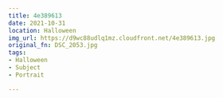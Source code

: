 ```yaml
---
title: 4e389613
date: 2021-10-31
location: Halloween
img_url: https://d9wc88udlq1mz.cloudfront.net/4e389613.jpg
original_fn: DSC_2053.jpg
tags:
- Halloween
- Subject
- Portrait

---
```

